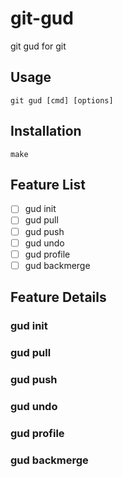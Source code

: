# git-gud

git gud for git

## Usage
```shell
git gud [cmd] [options]

```

## Installation
```shell
make
```

## Feature List
- [ ] gud init
- [ ] gud pull
- [ ] gud push
- [ ] gud undo
- [ ] gud profile
- [ ] gud backmerge

## Feature Details
### gud init
### gud pull
### gud push
### gud undo
### gud profile
### gud backmerge
